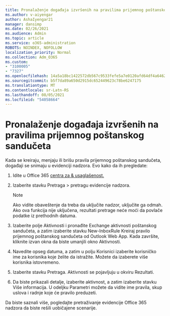 ```yaml
---
title: Pronalaženje događaja izvršenih na pravilima prijemnog poštanskog sandučeta
ms.author: v-aiyengar
author: AshaIyengar21
manager: dansimp
ms.date: 02/26/2021
ms.audience: Admin
ms.topic: article
ms.service: o365-administration
ROBOTS: NOINDEX, NOFOLLOW
localization_priority: Normal
ms.collection: Adm_O365
ms.custom:
- "3100005"
- "7327"
ms.openlocfilehash: 14a5a18bc1422572db567c9533fefe5a7e0120afd64df4a64623038cc063ce93
ms.sourcegitcommit: b5f7da89a650d2915dc652449623c78be6247175
ms.translationtype: MT
ms.contentlocale: sr-Latn-RS
ms.lasthandoff: 08/05/2021
ms.locfileid: "54058664"
---
```

# <a name="find-events-performed-on-inbox-rules"></a>Pronalaženje događaja izvršenih na pravilima prijemnog poštanskog sandučeta

Kada se kreiraju, menjaju ili brišu pravila prijemnog poštanskog sandučeta, događaji se snimaju u evidenciji nadzora. Evo kako da ih pregledate:

1. Idite u Office 365 [centra za & usaglašenost.](https://go.microsoft.com/fwlink/p/?linkid=2077143)
1. Izaberite stavku Pretraga > pretragu evidencije nadzora.

    > [!NOTE]
    > Ako vidite obaveštenje da treba da uključite nadzor, uključite ga odmah. Ako ova funkcija nije uključena, rezultati pretrage neće moći da povlače podatke iz prethodnih datuma.
1. Izaberite polje Aktivnosti i pronađite Exchange aktivnosti poštanskog sandučeta, a zatim izaberite stavku New-InboxRule Kreiraj pravilo prijemnog poštanskog sandučeta od Outlook Web App. Kada završite, kliknite izvan okna da biste umanjili okno Aktivnosti.
1. Navedite opseg datuma, a zatim u polju Korisnici izaberite korisničko ime za korisnika koje želite da istražite. Možete da izaberete više korisnika istovremeno.
1. Izaberite stavku Pretraga. Aktivnosti se pojavljuju u okviru Rezultati.
1. Da biste prikazali detalje, izaberite aktivnost, a zatim izaberite stavku Više informacija. U odeljku Parametri možete da vidite ime pravila, skup uslova i radnje koje će pravilo preduzeti.

Da biste saznali više, pogledajte pretraživanje evidencije Office 365 nadzora da biste rešili uobičajene scenarije.